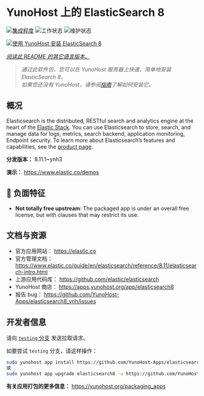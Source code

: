 <!--
注意：此 README 由 <https://github.com/YunoHost/apps/tree/master/tools/readme_generator> 自动生成
请勿手动编辑。
-->

# YunoHost 上的 ElasticSearch 8

[![集成程度](https://dash.yunohost.org/integration/elasticsearch8.svg)](https://dash.yunohost.org/appci/app/elasticsearch8) ![工作状态](https://ci-apps.yunohost.org/ci/badges/elasticsearch8.status.svg) ![维护状态](https://ci-apps.yunohost.org/ci/badges/elasticsearch8.maintain.svg)

[![使用 YunoHost 安装 ElasticSearch 8](https://install-app.yunohost.org/install-with-yunohost.svg)](https://install-app.yunohost.org/?app=elasticsearch8)

*[阅读此 README 的其它语言版本。](./ALL_README.md)*

> *通过此软件包，您可以在 YunoHost 服务器上快速、简单地安装 ElasticSearch 8。*  
> *如果您还没有 YunoHost，请参阅[指南](https://yunohost.org/install)了解如何安装它。*

## 概况

Elasticsearch is the distributed, RESTful search and analytics engine at the heart of the [Elastic Stack](https://www.elastic.co/products). You can use Elasticsearch to store, search, and manage data for logs, metrics, search backend, application monitoring, Endpoint security.
To learn more about Elasticsearch’s features and capabilities, see the [product page](https://www.elastic.co/products/elasticsearch).


**分发版本：** 8.11.1~ynh3

**演示：** <https://www.elastic.co/demos>
## :red_circle: 负面特征

- **Not totally free upstream**: The packaged app is under an overall free license, but with clauses that may restrict its use.

## 文档与资源

- 官方应用网站： <https://elastic.co>
- 官方管理文档： <https://www.elastic.co/guide/en/elasticsearch/reference/8.11/elasticsearch-intro.html>
- 上游应用代码库： <https://github.com/elastic/elasticsearch>
- YunoHost 商店： <https://apps.yunohost.org/app/elasticsearch8>
- 报告 bug： <https://github.com/YunoHost-Apps/elasticsearch8_ynh/issues>

## 开发者信息

请向 [`testing` 分支](https://github.com/YunoHost-Apps/elasticsearch8_ynh/tree/testing) 发送拉取请求。

如要尝试 `testing` 分支，请这样操作：

```bash
sudo yunohost app install https://github.com/YunoHost-Apps/elasticsearch8_ynh/tree/testing --debug
或
sudo yunohost app upgrade elasticsearch8 -u https://github.com/YunoHost-Apps/elasticsearch8_ynh/tree/testing --debug
```

**有关应用打包的更多信息：** <https://yunohost.org/packaging_apps>
